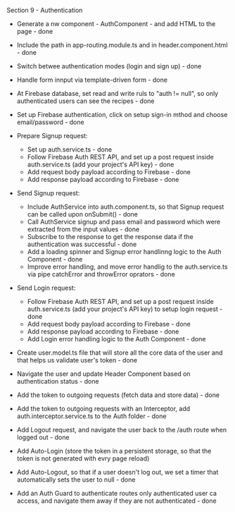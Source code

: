 Section 9 - Authentication

- Generate a nw component - AuthComponent - and add HTML to the page - done
- Include the path in app-routing.module.ts and in header.component.html - done
- Switch betwee authentication modes (login and sign up) - done
- Handle form innput via template-driven form - done
- At Firebase database, set read and write ruls to "auth != null", so only authenticated users can see the recipes - done
- Set up Firebase authentication, click on setup sign-in mthod and choose email/password - done

- Prepare Signup request:
  - Set up auth.service.ts - done
  - Follow Firebase Auth REST API, and set up a post request inside auth.service.ts (add your project's API key) - done
  - Add request body payload according to Firebase - done
  - Add response payload according to Firebase - done

- Send Signup request:
  - Include AuthService into auth.component.ts, so that Signup request can be called upon onSubmit() - done
  - Call AuthService signup and pass email and password which were extracted from the input values - done
  - Subscribe to the response to get the response data if the authentication was successful - done
  - Add a loading spinner and Signup error handlinng logic to the Auth Component - done
  - Improve error handling, and move error handlig to the auth.service.ts via pipe catchError and throwError oprators  - done

- Send Login request:
  - Follow Firebase Auth REST API, and set up a post request inside auth.service.ts (add your project's API key) to setup login request - done
  - Add request body payload according to Firebase - done
  - Add response payload according to Firebase - done
  - Add Login error handling logic to the Auth Component - done

- Create user.model.ts file that will store all the core data of the user and that helps us validate user's token - done
- Navigate the user and update Header Component based on authentication status - done
- Add the token to outgoing requests (fetch data and store data) - done
- Add the token to outgoing requests with an Interceptor, add auth.interceptor.service.ts to the Auth folder - done
- Add Logout request, and navigate the user back to the /auth route when logged out - done
- Add Auto-Login (store the token in a persistent storage, so that the token is not generated with evry page reload)
- Add Auto-Logout, so that if a user doesn't log out, we set a timer that automatically sets the user to null - done
- Add an Auth Guard to authenticate routes only authenticated user ca access, and navigate them away if they are not authenticated - done
